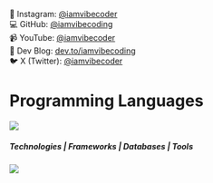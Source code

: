 


📸 Instagram: [@iamvibecoder](https://instagram.com/iamvibecoder)  
💻 GitHub: [@iamvibecoding](https://github.com/iamvibecoding)  
📹 YouTube: [@iamvibecoder](https://youtube.com/@iamvibecoder)  
📝 Dev Blog: [dev.to/iamvibecoding](https://dev.to/iamvibecoding)  
🐦 X (Twitter): [@iamvibecoder](https://x.com/iamvibecoder)


# Programming Languages 
<p align="">
  <a href="#">
    <img src="https://skillicons.dev/icons?i=cs,python,ts" />
  </a>
</p>

#####  Technologies    |   Frameworks   |   Databases   |   Tools 
<p align="">
  <a href="#">
    <img src="https://skillicons.dev/icons?i=dotnet,react,git,gcp,nodejs,nextjs,firebase,mysql,mongodb,postgres,figma" />
  </a>
</p>
